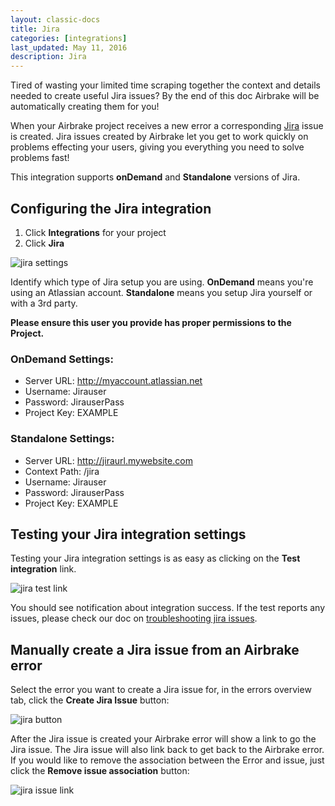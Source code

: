 ```yaml
---
layout: classic-docs
title: Jira
categories: [integrations]
last_updated: May 11, 2016
description: Jira
---
```



Tired of wasting your limited time scraping together the context and
details needed to create useful Jira issues? By the end of this doc Airbrake
will be automatically creating them for you!

When your Airbrake project receives a new error a corresponding
[Jira](http://www.atlassian.com/software/jira/overview) issue is created.
Jira issues created by Airbrake let you get to work quickly on
problems effecting your users, giving you everything you need to solve problems
fast!

This integration supports **onDemand** and **Standalone** versions of Jira.

## Configuring the Jira integration

1. Click **Integrations** for your project
2. Click **Jira**

![jira settings](/docs/assets/img/docs/integrations/jira_settings.png)

Identify which type of Jira setup you are using. **OnDemand** means you're using an
Atlassian account. **Standalone** means you setup Jira yourself or with a 3rd
party.

**Please ensure this user you provide has proper permissions to the Project.**

### OnDemand Settings:
- Server URL: http://myaccount.atlassian.net
- Username: Jirauser
- Password: JirauserPass
- Project Key: EXAMPLE

### Standalone Settings:
- Server URL: http://jiraurl.mywebsite.com
- Context Path: /jira
- Username: Jirauser
- Password: JirauserPass
- Project Key: EXAMPLE

## Testing your Jira integration settings

Testing your Jira integration settings is as easy as clicking on the **Test
integration** link.

![jira test link](/docs/assets/img/docs/integrations/jira_testing.png)

You should see notification about integration success.
If the test reports any issues, please check our doc on [troubleshooting jira issues](/docs/integrations/troubleshooting-jira-issues).

## Manually create a Jira issue from an Airbrake error

Select the error you want to create a Jira issue for, in the errors overview
tab, click the **Create Jira Issue** button:

![jira button](/docs/assets/img/docs/integrations/jira_button.png)

After the Jira issue is created your Airbrake error will show a link to go the
Jira issue. The Jira issue will also link back to get back to the Airbrake error.
If you would like to remove the association between the Error and issue, just
click the **Remove issue association** button:

![jira issue link](/docs/assets/img/docs/integrations/jira_issue_link.png)
